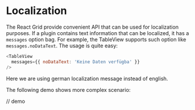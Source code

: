 # Localization

The React Grid provide convenient API that can be used for localization purposes. If a plugin contains text information that can be localized, it has a `messages` option bag. For example, the TableView supports such option like `messages.noDataText`. The usage is quite easy:

```js
<TableView
  messages={{ noDataText: 'Keine Daten verfügba' }}
/>
```

Here we are using german localization message instead of english.

The following demo shows more complex scenario:

// demo
